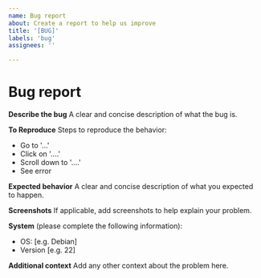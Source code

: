 ```yaml
---
name: Bug report
about: Create a report to help us improve
title: '[BUG]'
labels: 'bug'
assignees: ''

---
```


# Bug report

**Describe the bug**
A clear and concise description of what the bug is.

**To Reproduce**
Steps to reproduce the behavior:

- Go to '...'
- Click on '....'
- Scroll down to '....'
- See error

**Expected behavior**
A clear and concise description of what you expected to happen.

**Screenshots**
If applicable, add screenshots to help explain your problem.

**System**
(please complete the following information):

- OS: [e.g. Debian]
- Version [e.g. 22]

**Additional context**
Add any other context about the problem here.
